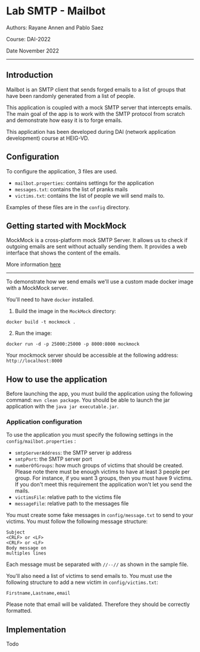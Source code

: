 # Lab SMTP - Mailbot

Authors: Rayane Annen and Pablo Saez

Course: DAI-2022

Date November 2022

---

## Introduction

Mailbot is an SMTP client that sends forged emails to a list of groups that have been randomly generated from a list of people.

This application is coupled with a mock SMTP server that intercepts emails. The main goal of the app is to work with the SMTP protocol from scratch and demonstrate how easy it is to forge emails.

This application has been developed during DAI (network application development) course at HEIG-VD.

## Configuration

To configure the application, 3 files are used.

- `mailbot.properties`: contains settings for the application
- `messages.txt`:  contains the list of pranks mails
- `victims.txt`: contains the list of people we will send mails to.

Examples of these files are in the `config` directory.

## Getting started with MockMock 

MockMock is a cross-platform mock SMTP Server. It allows us to check if outgoing emails are sent without actually sending them.
It provides a web interface that shows the content of the emails.

More information [here](https://github.com/DominiqueComte/MockMock)

---

To demonstrate how we send emails we'll use a custom made docker image with a MockMock server.

You'll need to have `docker` installed.

1. Build the image in the `MockMock` directory:
```
docker build -t mockmock .
```
2. Run the image: 
```
docker run -d -p 25000:25000 -p 8000:8000 mockmock
```

Your mockmock server should be accessible at the following address: `http://localhost:8000`

## How to use the application

Before launching the app, you must build the application using the following command: `mvn clean package`. You should be able to launch the jar application with the `java jar executable.jar`.


### Application configuration

To use the application you must specify the following settings in the `config/mailbot.properties` :

- `smtpServerAddress`: the SMTP server ip address
- `smtpPort`: the SMTP server port
- `numberOfGroups`: how much groups of victims that should be created. Please note there must be enough victims to have at least 3 people per group. For instance, if you want 3 groups, then you must have 9 victims. If you don't meet this requirement the application won't let you send the mails.
- `victimsFile`: relative path to the victims file
- `messageFile`: relative path to the messages file

You must create some fake messages in `config/message.txt` to send to your victims. You must follow the following message structure:
```
Subject
<CRLF> or <LF>
<CRLF> or <LF>
Body message on 
multiples lines
```
Each message must be separated with `//--//` as shown in the sample file.

You'll also need a list of victims to send emails to. You must use the following structure to add a new victim in `config/victims.txt`: 
```
Firstname,Lastname,email
```

Please note that email will be validated. Therefore they should be correctly formatted.

## Implementation

Todo